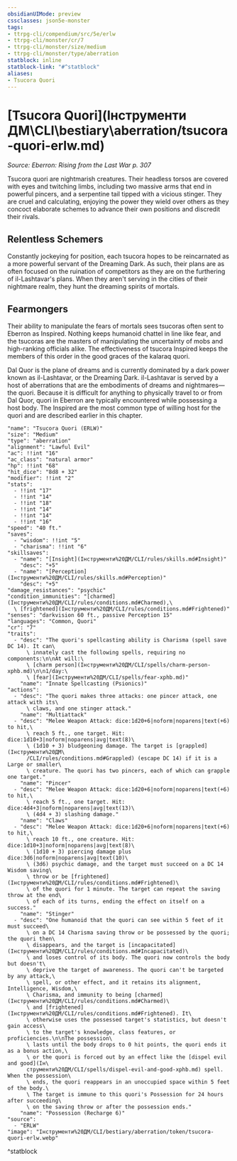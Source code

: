 ```yaml
---
obsidianUIMode: preview
cssclasses: json5e-monster
tags:
- ttrpg-cli/compendium/src/5e/erlw
- ttrpg-cli/monster/cr/7
- ttrpg-cli/monster/size/medium
- ttrpg-cli/monster/type/aberration
statblock: inline
statblock-link: "#^statblock"
aliases:
- Tsucora Quori
---
```

# [Tsucora Quori](Інструменти ДМ\CLI\bestiary\aberration/tsucora-quori-erlw.md)
*Source: Eberron: Rising from the Last War p. 307*  

Tsucora quori are nightmarish creatures. Their headless torsos are covered with eyes and twitching limbs, including two massive arms that end in powerful pincers, and a serpentine tail tipped with a vicious stinger. They are cruel and calculating, enjoying the power they wield over others as they concoct elaborate schemes to advance their own positions and discredit their rivals.

## Relentless Schemers

Constantly jockeying for position, each tsucora hopes to be reincarnated as a more powerful servant of the Dreaming Dark. As such, their plans are as often focused on the ruination of competitors as they are on the furthering of il-Lashtavar's plans. When they aren't serving in the cities of their nightmare realm, they hunt the dreaming spirits of mortals.

## Fearmongers

Their ability to manipulate the fears of mortals sees tsucoras often sent to Eberron as Inspired. Nothing keeps humanoid chattel in line like fear, and the tsucoras are the masters of manipulating the uncertainty of mobs and high-ranking officials alike. The effectiveness of tsucora Inspired keeps the members of this order in the good graces of the kalaraq quori.

Dal Quor is the plane of dreams and is currently dominated by a dark power known as il-Lashtavar, or the Dreaming Dark. il-Lashtavar is served by a host of aberrations that are the embodiments of dreams and nightmares—the quori. Because it is difficult for anything to physically travel to or from Dal Quor, quori in Eberron are typically encountered while possessing a host body. The Inspired are the most common type of willing host for the quori and are described earlier in this chapter.

```statblock
"name": "Tsucora Quori (ERLW)"
"size": "Medium"
"type": "aberration"
"alignment": "Lawful Evil"
"ac": !!int "16"
"ac_class": "natural armor"
"hp": !!int "68"
"hit_dice": "8d8 + 32"
"modifier": !!int "2"
"stats":
  - !!int "17"
  - !!int "14"
  - !!int "18"
  - !!int "14"
  - !!int "14"
  - !!int "16"
"speed": "40 ft."
"saves":
  - "wisdom": !!int "5"
  - "charisma": !!int "6"
"skillsaves":
  - "name": "[Insight](Інструменти%20ДМ/CLI/rules/skills.md#Insight)"
    "desc": "+5"
  - "name": "[Perception](Інструменти%20ДМ/CLI/rules/skills.md#Perception)"
    "desc": "+5"
"damage_resistances": "psychic"
"condition_immunities": "[charmed](Інструменти%20ДМ/CLI/rules/conditions.md#Charmed),\
  \ [frightened](Інструменти%20ДМ/CLI/rules/conditions.md#Frightened)"
"senses": "darkvision 60 ft., passive Perception 15"
"languages": "Common, Quori"
"cr": "7"
"traits":
  - "desc": "The quori's spellcasting ability is Charisma (spell save DC 14). It can\
      \ innately cast the following spells, requiring no components:\n\nAt will:\
      \ [charm person](Інструменти%20ДМ/CLI/spells/charm-person-xphb.md)\n\n1/day:\
      \ [fear](Інструменти%20ДМ/CLI/spells/fear-xphb.md)"
    "name": "Innate Spellcasting (Psionics)"
"actions":
  - "desc": "The quori makes three attacks: one pincer attack, one attack with its\
      \ claws, and one stinger attack."
    "name": "Multiattack"
  - "desc": "Melee Weapon Attack: dice:1d20+6|noform|noparens|text(+6) to hit,\
      \ reach 5 ft., one target. Hit: dice:1d10+3|noform|noparens|avg|text(8)\
      \ (1d10 + 3) bludgeoning damage. The target is [grappled](Інструменти%20ДМ\
      /CLI/rules/conditions.md#Grappled) (escape DC 14) if it is a Large or smaller\
      \ creature. The quori has two pincers, each of which can grapple one target."
    "name": "Pincer"
  - "desc": "Melee Weapon Attack: dice:1d20+6|noform|noparens|text(+6) to hit,\
      \ reach 5 ft., one target. Hit: dice:4d4+3|noform|noparens|avg|text(13)\
      \ (4d4 + 3) slashing damage."
    "name": "Claws"
  - "desc": "Melee Weapon Attack: dice:1d20+6|noform|noparens|text(+6) to hit,\
      \ reach 10 ft., one creature. Hit: dice:1d10+3|noform|noparens|avg|text(8)\
      \ (1d10 + 3) piercing damage plus dice:3d6|noform|noparens|avg|text(10)\
      \ (3d6) psychic damage, and the target must succeed on a DC 14 Wisdom saving\
      \ throw or be [frightened](Інструменти%20ДМ/CLI/rules/conditions.md#Frightened)\
      \ of the quori for 1 minute. The target can repeat the saving throw at the end\
      \ of each of its turns, ending the effect on itself on a success."
    "name": "Stinger"
  - "desc": "One humanoid that the quori can see within 5 feet of it must succeed\
      \ on a DC 14 Charisma saving throw or be possessed by the quori; the quori then\
      \ disappears, and the target is [incapacitated](Інструменти%20ДМ/CLI/rules/conditions.md#Incapacitated)\
      \ and loses control of its body. The quori now controls the body but doesn't\
      \ deprive the target of awareness. The quori can't be targeted by any attack,\
      \ spell, or other effect, and it retains its alignment, Intelligence, Wisdom,\
      \ Charisma, and immunity to being [charmed](Інструменти%20ДМ/CLI/rules/conditions.md#Charmed)\
      \ and [frightened](Інструменти%20ДМ/CLI/rules/conditions.md#Frightened). It\
      \ otherwise uses the possessed target's statistics, but doesn't gain access\
      \ to the target's knowledge, class features, or proficiencies.\n\nThe possession\
      \ lasts until the body drops to 0 hit points, the quori ends it as a bonus action,\
      \ or the quori is forced out by an effect like the [dispel evil and good](Ін\
      струменти%20ДМ/CLI/spells/dispel-evil-and-good-xphb.md) spell. When the possession\
      \ ends, the quori reappears in an unoccupied space within 5 feet of the body.\
      \ The target is immune to this quori's Possession for 24 hours after succeeding\
      \ on the saving throw or after the possession ends."
    "name": "Possession (Recharge 6)"
"source":
  - "ERLW"
"image": "Інструменти%20ДМ/CLI/bestiary/aberration/token/tsucora-quori-erlw.webp"
```
^statblock
